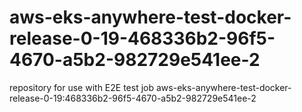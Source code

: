 # aws-eks-anywhere-test-docker-release-0-19-468336b2-96f5-4670-a5b2-982729e541ee-2
repository for use with E2E test job aws-eks-anywhere-test-docker-release-0-19:468336b2-96f5-4670-a5b2-982729e541ee-2
